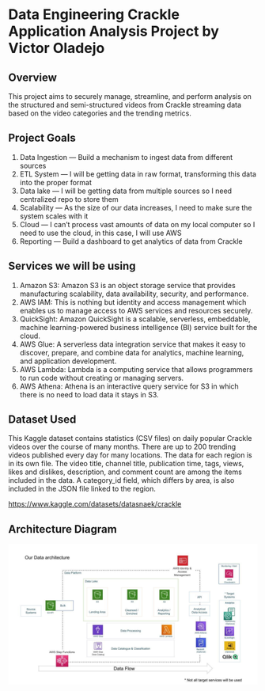 # Data Engineering Crackle Application Analysis Project by Victor Oladejo

## Overview

This project aims to securely manage, streamline, and perform analysis on the structured and semi-structured videos from Crackle streaming data based on the video categories and the trending metrics.

## Project Goals
1. Data Ingestion — Build a mechanism to ingest data from different sources
2. ETL System — I will be getting data in raw format, transforming this data into the proper format
3. Data lake — I will be getting data from multiple sources so I need centralized repo to store them
4. Scalability — As the size of our data increases, I need to make sure the system scales with it
5. Cloud — I can’t process vast amounts of data on my local computer so I need to use the cloud, in this case, I will use AWS
6. Reporting — Build a dashboard to get analytics of data from Crackle

## Services we will be using
1. Amazon S3: Amazon S3 is an object storage service that provides manufacturing scalability, data availability, security, and performance.
2. AWS IAM: This is nothing but identity and access management which enables us to manage access to AWS services and resources securely.
3. QuickSight: Amazon QuickSight is a scalable, serverless, embeddable, machine learning-powered business intelligence (BI) service built for the cloud.
4. AWS Glue: A serverless data integration service that makes it easy to discover, prepare, and combine data for analytics, machine learning, and application development.
5. AWS Lambda: Lambda is a computing service that allows programmers to run code without creating or managing servers.
6. AWS Athena: Athena is an interactive query service for S3 in which there is no need to load data it stays in S3.

## Dataset Used
This Kaggle dataset contains statistics (CSV files) on daily popular Crackle videos over the course of many months. There are up to 200 trending videos published every day for many locations. The data for each region is in its own file. The video title, channel title, publication time, tags, views, likes and dislikes, description, and comment count are among the items included in the data. A category_id field, which differs by area, is also included in the JSON file linked to the region.

https://www.kaggle.com/datasets/datasnaek/crackle

## Architecture Diagram
<img src="architecture.jpeg">
